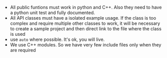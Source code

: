 * All public funtions must work in python and C++. Also they need to have
  a python unit test and fully documented.
* All API classes must have a isolated example usage. If the class is too
  complex and require multiple other classes to work, it will be necessary to
  create a sample project and then direct link to the file where the class is
  used
* use `auto` where possible. It's ok, you will live.
* We use C++ modules. So we have very few include files only when they are
 required

